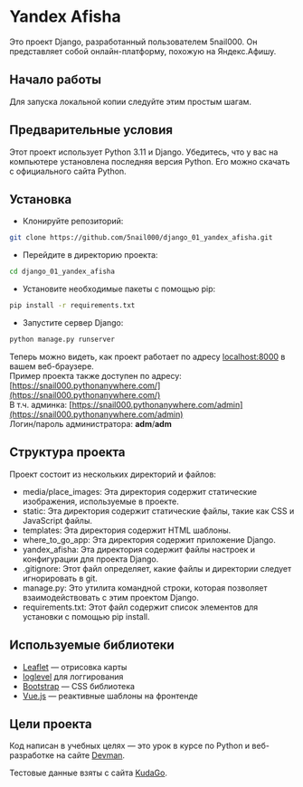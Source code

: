 # Yandex Afisha
Это проект Django, разработанный пользователем 5nail000. Он представляет собой онлайн-платформу, похожую на Яндекс.Афишу.

## Начало работы
Для запуска локальной копии следуйте этим простым шагам.

## Предварительные условия
Этот проект использует Python 3.11 и Django. Убедитесь, что у вас на компьютере установлена последняя версия Python. Его можно скачать с официального сайта Python.

## Установка
* Клонируйте репозиторий:
```bash
git clone https://github.com/5nail000/django_01_yandex_afisha.git
```
* Перейдите в директорию проекта:
```bash
cd django_01_yandex_afisha
```
* Установите необходимые пакеты с помощью pip:
```bash
pip install -r requirements.txt
```
* Запустите сервер Django:
```bash
python manage.py runserver
```

Теперь можно видеть, как проект работает по адресу [localhost:8000](http://localhost:8000) в вашем веб-браузере.  
Пример проекта также доступен по адресу: [https://snail000.pythonanywhere.com/](https://snail000.pythonanywhere.com/)  
В т.ч. админка: [https://snail000.pythonanywhere.com/admin](https://snail000.pythonanywhere.com/admin)  
Логин/пароль администратора: **adm**/**adm**


## Структура проекта
Проект состоит из нескольких директорий и файлов:
* media/place_images: Эта директория содержит статические изображения, используемые в проекте.
* static: Эта директория содержит статические файлы, такие как CSS и JavaScript файлы.
* templates: Эта директория содержит HTML шаблоны.
* where_to_go_app: Эта директория содержит приложение Django.
* yandex_afisha: Эта директория содержит файлы настроек и конфигурации для проекта Django.
* .gitignore: Этот файл определяет, какие файлы и директории следует игнорировать в git.
* manage.py: Это утилита командной строки, которая позволяет взаимодействовать с этим проектом Django.
* requirements.txt: Этот файл содержит список элементов для установки с помощью pip install.

## Используемые библиотеки

* [Leaflet](https://leafletjs.com/) — отрисовка карты
* [loglevel](https://www.npmjs.com/package/loglevel) для логгирования
* [Bootstrap](https://getbootstrap.com/) — CSS библиотека
* [Vue.js](https://ru.vuejs.org/) — реактивные шаблоны на фронтенде

## Цели проекта

Код написан в учебных целях — это урок в курсе по Python и веб-разработке на сайте [Devman](https://dvmn.org).

Тестовые данные взяты с сайта [KudaGo](https://kudago.com).
